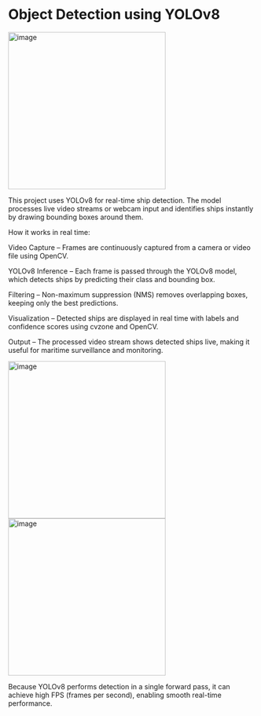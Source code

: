 # Object Detection using YOLOv8

<img width="320" height="320" alt="image" src="https://github.com/user-attachments/assets/8d1b98d9-710f-4a65-a556-7a76a509cc04" />


This project uses YOLOv8 for real-time ship detection. The model processes live video streams or webcam input and identifies ships instantly by drawing bounding boxes around them.

How it works in real time:

Video Capture – Frames are continuously captured from a camera or video file using OpenCV.

YOLOv8 Inference – Each frame is passed through the YOLOv8 model, which detects ships by predicting their class and bounding box.

Filtering – Non-maximum suppression (NMS) removes overlapping boxes, keeping only the best predictions.

Visualization – Detected ships are displayed in real time with labels and confidence scores using cvzone and OpenCV.

Output – The processed video stream shows detected ships live, making it useful for maritime surveillance and monitoring.

<img width="320" height="320" alt="image" src="https://github.com/user-attachments/assets/21a651bc-fa0a-4b44-a5bc-1453751f2e25" />
<img width="320" height="320" alt="image" src="https://github.com/user-attachments/assets/08ff6174-5dd5-45e0-b27a-387f0eaf16d0" />



Because YOLOv8 performs detection in a single forward pass, it can achieve high FPS (frames per second), enabling smooth real-time performance.
